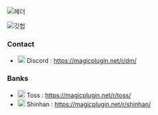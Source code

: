 ![헤더](https://capsule-render.vercel.app/api?type=rounded&color=f4a261&height=250&section=header&text=Hello,%20World!%20%F0%9F%91%8B&fontSize=80)

![깃헙](https://github-readme-stats.vercel.app/api?username=yejunho10&count_private=true&show_icons=true&theme=transparent)

### Contact
- <img src="https://discord.com/assets/847541504914fd33810e70a0ea73177e.ico" width="18px" height="18px"> Discord : https://magicplugin.net/r/dm/


### Banks
- <img src="https://toss.im/favicon.ico" width="18px" height="18px"> Toss : https://magicplugin.net/r/toss/
- <img src="https://image.shinhan.com/favicon.ico" width="18px" height="18px"> Shinhan : https://magicplugin.net/r/shinhan/
